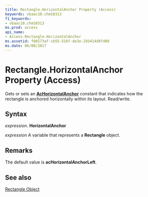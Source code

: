 ```yaml
---
title: Rectangle.HorizontalAnchor Property (Access)
keywords: vbaac10.chm10313
f1_keywords:
- vbaac10.chm10313
ms.prod: access
api_name:
- Access.Rectangle.HorizontalAnchor
ms.assetid: f00173af-cb55-516f-de3e-293414d8fd08
ms.date: 06/08/2017
---
```



# Rectangle.HorizontalAnchor Property (Access)

Gets or sets an  **[AcHorizontalAnchor](Access.AcHorizontalAnchor.md)** constant that indicates how the rectangle is anchored horizontally within its layout. Read/write.


## Syntax

 _expression_. **HorizontalAnchor**

 _expression_ A variable that represents a **Rectangle** object.


## Remarks

The default value is  **acHorizontalAnchorLeft**.


## See also


[Rectangle Object](Access.Rectangle.md)

